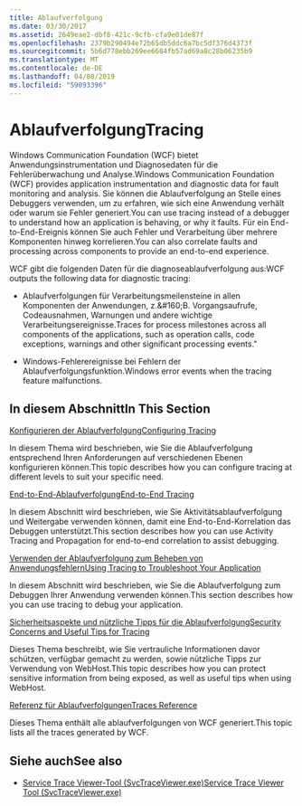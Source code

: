 ```yaml
---
title: Ablaufverfolgung
ms.date: 03/30/2017
ms.assetid: 2649eae2-dbf8-421c-9cfb-cfa9e01de87f
ms.openlocfilehash: 2379b290494e72b65db5ddc6a7bc5df376d4373f
ms.sourcegitcommit: 5b6d778ebb269ee6684fb57ad69a8c28b06235b9
ms.translationtype: MT
ms.contentlocale: de-DE
ms.lasthandoff: 04/08/2019
ms.locfileid: "59093396"
---
```

# <a name="tracing"></a><span data-ttu-id="19f83-102">Ablaufverfolgung</span><span class="sxs-lookup"><span data-stu-id="19f83-102">Tracing</span></span>
<span data-ttu-id="19f83-103">Windows Communication Foundation (WCF) bietet Anwendungsinstrumentation und Diagnosedaten für die Fehlerüberwachung und Analyse.</span><span class="sxs-lookup"><span data-stu-id="19f83-103">Windows Communication Foundation (WCF) provides application instrumentation and diagnostic data for fault monitoring and analysis.</span></span> <span data-ttu-id="19f83-104">Sie können die Ablaufverfolgung an Stelle eines Debuggers verwenden, um zu erfahren, wie sich eine Anwendung verhält oder warum sie Fehler generiert.</span><span class="sxs-lookup"><span data-stu-id="19f83-104">You can use tracing instead of a debugger to understand how an application is behaving, or why it faults.</span></span> <span data-ttu-id="19f83-105">Für ein End-to-End-Ereignis können Sie auch Fehler und Verarbeitung über mehrere Komponenten hinweg korrelieren.</span><span class="sxs-lookup"><span data-stu-id="19f83-105">You can also correlate faults and processing across components to provide an end-to-end experience.</span></span>  
  
 <span data-ttu-id="19f83-106">WCF gibt die folgenden Daten für die diagnoseablaufverfolgung aus:</span><span class="sxs-lookup"><span data-stu-id="19f83-106">WCF outputs the following data for diagnostic tracing:</span></span>  
  
-   <span data-ttu-id="19f83-107">Ablaufverfolgungen für Verarbeitungsmeilensteine in allen Komponenten der Anwendungen, z.&amp;#160;B. Vorgangsaufrufe, Codeausnahmen, Warnungen und andere wichtige Verarbeitungsereignisse.</span><span class="sxs-lookup"><span data-stu-id="19f83-107">Traces for process milestones across all components of the applications, such as operation calls, code exceptions, warnings and other significant processing events."</span></span>  
  
-   <span data-ttu-id="19f83-108">Windows-Fehlerereignisse bei Fehlern der Ablaufverfolgungsfunktion.</span><span class="sxs-lookup"><span data-stu-id="19f83-108">Windows error events when the tracing feature malfunctions.</span></span>  
  
## <a name="in-this-section"></a><span data-ttu-id="19f83-109">In diesem Abschnitt</span><span class="sxs-lookup"><span data-stu-id="19f83-109">In This Section</span></span>  
 [<span data-ttu-id="19f83-110">Konfigurieren der Ablaufverfolgung</span><span class="sxs-lookup"><span data-stu-id="19f83-110">Configuring Tracing</span></span>](../../../../../docs/framework/wcf/diagnostics/tracing/configuring-tracing.md)  
  
 <span data-ttu-id="19f83-111">In diesem Thema wird beschrieben, wie Sie die Ablaufverfolgung entsprechend Ihren Anforderungen auf verschiedenen Ebenen konfigurieren können.</span><span class="sxs-lookup"><span data-stu-id="19f83-111">This topic describes how you can configure tracing at different levels to suit your specific need.</span></span>  
  
 [<span data-ttu-id="19f83-112">End-to-End-Ablaufverfolgung</span><span class="sxs-lookup"><span data-stu-id="19f83-112">End-to-End Tracing</span></span>](../../../../../docs/framework/wcf/diagnostics/tracing/end-to-end-tracing.md)  
  
 <span data-ttu-id="19f83-113">In diesem Abschnitt wird beschrieben, wie Sie Aktivitätsablaufverfolgung und Weitergabe verwenden können, damit eine End-to-End-Korrelation das Debuggen unterstützt.</span><span class="sxs-lookup"><span data-stu-id="19f83-113">This section describes how you can use Activity Tracing and Propagation for end-to-end correlation to assist debugging.</span></span>  
  
 [<span data-ttu-id="19f83-114">Verwenden der Ablaufverfolgung zum Beheben von Anwendungsfehlern</span><span class="sxs-lookup"><span data-stu-id="19f83-114">Using Tracing to Troubleshoot Your Application</span></span>](../../../../../docs/framework/wcf/diagnostics/tracing/using-tracing-to-troubleshoot-your-application.md)  
  
 <span data-ttu-id="19f83-115">In diesem Abschnitt wird beschrieben, wie Sie die Ablaufverfolgung zum Debuggen Ihrer Anwendung verwenden können.</span><span class="sxs-lookup"><span data-stu-id="19f83-115">This section describes how you can use tracing to debug your application.</span></span>  
  
 [<span data-ttu-id="19f83-116">Sicherheitsaspekte und nützliche Tipps für die Ablaufverfolgung</span><span class="sxs-lookup"><span data-stu-id="19f83-116">Security Concerns and Useful Tips for Tracing</span></span>](../../../../../docs/framework/wcf/diagnostics/tracing/security-concerns-and-useful-tips-for-tracing.md)  
  
 <span data-ttu-id="19f83-117">Dieses Thema beschreibt, wie Sie vertrauliche Informationen davor schützen, verfügbar gemacht zu werden, sowie nützliche Tipps zur Verwendung von WebHost.</span><span class="sxs-lookup"><span data-stu-id="19f83-117">This topic describes how you can protect sensitive information from being exposed, as well as useful tips when using WebHost.</span></span>  
  
 [<span data-ttu-id="19f83-118">Referenz für Ablaufverfolgungen</span><span class="sxs-lookup"><span data-stu-id="19f83-118">Traces Reference</span></span>](../../../../../docs/framework/wcf/diagnostics/tracing/traces-reference.md)  
  
 <span data-ttu-id="19f83-119">Dieses Thema enthält alle ablaufverfolgungen von WCF generiert.</span><span class="sxs-lookup"><span data-stu-id="19f83-119">This topic lists all the traces generated by WCF.</span></span>  
  
## <a name="see-also"></a><span data-ttu-id="19f83-120">Siehe auch</span><span class="sxs-lookup"><span data-stu-id="19f83-120">See also</span></span>

- [<span data-ttu-id="19f83-121">Service Trace Viewer-Tool (SvcTraceViewer.exe)</span><span class="sxs-lookup"><span data-stu-id="19f83-121">Service Trace Viewer Tool (SvcTraceViewer.exe)</span></span>](../../../../../docs/framework/wcf/service-trace-viewer-tool-svctraceviewer-exe.md)
